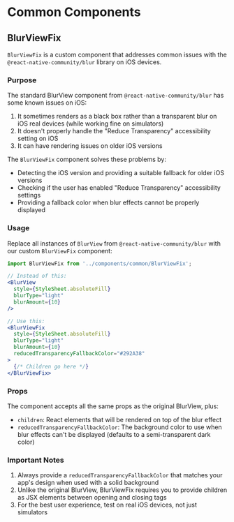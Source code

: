 # Common Components

## BlurViewFix

`BlurViewFix` is a custom component that addresses common issues with the `@react-native-community/blur` library on iOS devices.

### Purpose

The standard BlurView component from `@react-native-community/blur` has some known issues on iOS:

1. It sometimes renders as a black box rather than a transparent blur on iOS real devices (while working fine on simulators)
2. It doesn't properly handle the "Reduce Transparency" accessibility setting on iOS
3. It can have rendering issues on older iOS versions

The `BlurViewFix` component solves these problems by:

- Detecting the iOS version and providing a suitable fallback for older iOS versions
- Checking if the user has enabled "Reduce Transparency" accessibility settings
- Providing a fallback color when blur effects cannot be properly displayed

### Usage

Replace all instances of `BlurView` from `@react-native-community/blur` with our custom `BlurViewFix` component:

```jsx
import BlurViewFix from '../components/common/BlurViewFix';

// Instead of this:
<BlurView
  style={StyleSheet.absoluteFill}
  blurType="light"
  blurAmount={10}
/>

// Use this:
<BlurViewFix
  style={StyleSheet.absoluteFill}
  blurType="light"
  blurAmount={10}
  reducedTransparencyFallbackColor="#292A38"
>
  {/* Children go here */}
</BlurViewFix>
```

### Props

The component accepts all the same props as the original BlurView, plus:

- `children`: React elements that will be rendered on top of the blur effect
- `reducedTransparencyFallbackColor`: The background color to use when blur effects can't be displayed (defaults to a semi-transparent dark color)

### Important Notes

1. Always provide a `reducedTransparencyFallbackColor` that matches your app's design when used with a solid background
2. Unlike the original BlurView, BlurViewFix requires you to provide children as JSX elements between opening and closing tags
3. For the best user experience, test on real iOS devices, not just simulators
